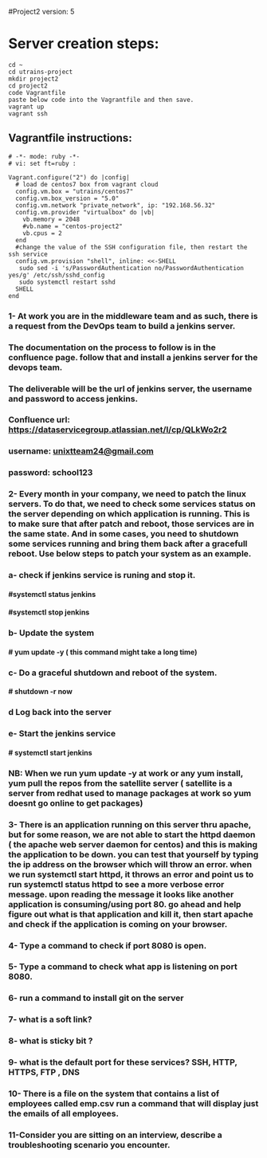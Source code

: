 #Project2   version: 5  

# Server creation steps: 
```
cd ~
cd utrains-project
mkdir project2
cd project2
code Vagrantfile
paste below code into the Vagrantfile and then save.
vagrant up
vagrant ssh
```
## Vagrantfile instructions:

```
# -*- mode: ruby -*-
# vi: set ft=ruby :

Vagrant.configure("2") do |config|
  # load de centos7 box from vagrant cloud
  config.vm.box = "utrains/centos7"
  config.vm.box_version = "5.0"
  config.vm.network "private_network", ip: "192.168.56.32"
  config.vm.provider "virtualbox" do |vb|
    vb.memory = 2048
    #vb.name = "centos-project2"
    vb.cpus = 2
  end
  #change the value of the SSH configuration file, then restart the ssh service
  config.vm.provision "shell", inline: <<-SHELL
   sudo sed -i 's/PasswordAuthentication no/PasswordAuthentication yes/g' /etc/ssh/sshd_config
   sudo systemctl restart sshd
  SHELL
end
```



###  1- At work you are in the middleware team and as such, there is a request from the DevOps team to build a jenkins server. 
### The documentation on the process to follow is in the confluence page. follow that and install a jenkins server for the devops team.
### The deliverable will be the url of jenkins server, the username and password to access jenkins.
### Confluence url: https://dataservicegroup.atlassian.net/l/cp/QLkWo2r2
### username: unixtteam24@gmail.com
### password: school123

### 2- Every month in your company, we need to patch the linux servers. To do that, we need to check some services status on the  server depending on which application is running. This is to make sure that  after patch and reboot, those services are in the same state. And in some cases, you need to shutdown some services running and bring them back after a gracefull reboot. Use below steps to patch your system as an example.

### a- check if jenkins service is runing and stop it.
#### #systemctl status jenkins
#### #systemctl stop jenkins
### b- Update the system 
#### # yum update -y  ( this command might take a long time)

### c- Do a graceful shutdown and reboot of the system.
#### # shutdown -r now
### d Log back into the server 
### e- Start the jenkins service
#### # systemctl start jenkins
### NB: When we run yum update -y at work or any yum install, yum pull the repos from the satellite server ( satellite is a server from redhat used to manage packages at work so yum doesnt go online to get packages)

### 3- There is an application running on this server thru apache, but for some reason, we are not able to start the httpd  daemon ( the apache web server daemon for centos) and this is making the application to be down. you can test that yourself by typing the ip address on the browser which will throw an error. when we run systemctl start httpd, it throws an error and point us to run systemctl status httpd to see a more verbose error message.  upon reading the message it looks like another application is consuming/using port 80. go ahead and help figure out what is that application and kill it, then start apache and check if the application is coming on your browser.

### 4- Type a command to check if port 8080 is open. 
### 5- Type a command to check what app is listening on port 8080.
### 6- run a command to install git on the server 
### 7- what is a soft link?
### 8- what is sticky bit ?
### 9- what is the default port for these services?  SSH, HTTP, HTTPS, FTP , DNS 
### 10- There is a file on the system that contains a list of employees called emp.csv run a command that will display just the emails of all employees.
### 11-Consider you are sitting on an interview, describe a troubleshooting scenario you encounter.
